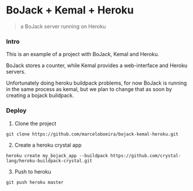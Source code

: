 # BoJack + Kemal + Heroku
> a BoJack server running on Heroku

### Intro
This is an example of a project with BoJack, Kemal and Heroku.

BoJack stores a counter, while Kemal provides a web-interface and Heroku servers.

Unfortunately doing heroku buildpack problems, for now BoJack is running in the same process as kemal,
but we plan to change that as soon by creating a bojack buildpack.

### Deploy

1) Clone the project

```shell
git clone https://github.com/marceloboeira/bojack-kemal-heroku.git
```

2) Create a heroku crystal app

```shell
heroku create my_bojack_app --buildpack https://github.com/crystal-lang/heroku-buildpack-crystal.git
```

3) Push to heroku

```shell
git push heroku master
```
